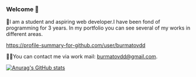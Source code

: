 ### Welcome 👋

🙋I am a student and aspiring web developer.I have been fond of programming for 3 years. In my portfolio you can see several of my works in different areas.

https://profile-summary-for-github.com/user/burmatovdd

👨‍💻You can contact me via work mail: burmatovdd@gmail.com.

[![Anurag's GitHub stats](https://github-readme-stats.vercel.app/api?username=Salpuga)](https://github.com/Salpuga)


